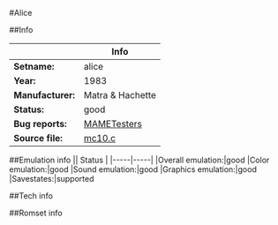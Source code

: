 #Alice

##Info

||Info|
|-----|-----|
|**Setname:**|alice
|**Year:**|1983
|**Manufacturer:**|Matra & Hachette
|**Status:**|good
|**Bug reports:**|[MAMETesters](http://mametesters.org/view_all_set.php?type=1&temporary=y&search=mc10.c)
|**Source file:**|[mc10.c](https://github.com/mamedev/mame/blob/master/src/mess/drivers/mc10.c)

##Emulation info
|| Status |
|-----|-----|
|Overall emulation:|good
|Color emulation:|good
|Sound emulation:|good
|Graphics emulation:|good
|Savestates:|supported

##Tech info

##Romset info

<!--- START OF EDITED COMMENT DO NOT TOUCH TEXT ABOVE-->
